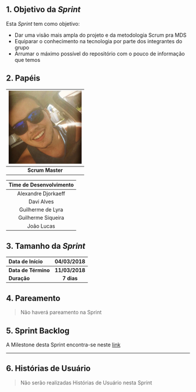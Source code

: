 ## 1. Objetivo da _Sprint_

<p align="justify">Esta <i>Sprint</i> tem como objetivo:</p>

- Dar uma visão mais ampla do projeto e da metodologia Scrum pra MDS
- Equiparar o conhecimento na tecnologia por parte dos integrantes do grupo
- Arrumar o máximo possível do repositório com o pouco de informação que temos

## 2. Papéis

| <img src="https://github.com/RomeuCarvalhoAntunes/2018.1-Reabilitacao-Motora/blob/master/docs/imagens/grupo/Romeu_Antunes.png" width="200" height="200"/>
|:--:|
| **Scrum Master**|

| Time de Desenvolvimento |
|:--:|
| Alexandre Djorkaeff |
| Davi Alves |
| Guilherme de Lyra |
| Guilherme Siqueira |
| João Lucas |



## 3. Tamanho da _Sprint_

| Data de Início | 04/03/2018 |
|:--|:--:|
| **Data de Término** | **11/03/2018** |
| **Duração** | **7 dias** |


## 4. Pareamento

> Não haverá pareamento na Sprint


## 5. Sprint Backlog

A Milestone desta Sprint encontra-se neste [link](https://github.com/fga-gpp-mds/2018.1-Reabilitacao-Motora/milestone/1)

-------

## 6. Histórias de Usuário

> Não serão realizadas Histórias de Usuário nesta Sprint
